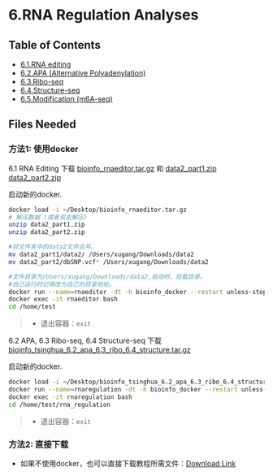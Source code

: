 # 6.RNA Regulation Analyses

## Table of Contents

* [6.1.RNA editing](rna_editing.md)
* [6.2.APA \(Alternative Polyadenylation\)](apa.md)
* [6.3.Ribo-seq](ribo_seq.md)
* [6.4.Structure-seq](structure_seq.md)
* [6.5.Modification \(m6A-seq\)](6.5.modification-m6a-seq.md)

## Files Needed

### 方法1: 使用docker

6.1 RNA Editing
下载 [bioinfo_rnaeditor.tar.gz](https://lulab2.gitbook.io/teaching/appendix/appendix-iv.-teaching#teaching-docker) 和 [data2_part1.zip data2_part2.zip](https://lulab2.gitbook.io/teaching/appendix/appendix-iv.-teaching#teaching-docker)

启动新的docker.

```bash
docker load -i ~/Desktop/bioinfo_rnaeditor.tar.gz
# 解压数据 (或者双击解压)
unzip data2_part1.zip
unzip data2_part2.zip

#将文件夹中的data2文件合并。
mv data2_part1/data2/ /Users/xugang/Downloads/data2
mv data2_part2/dbSNP.vcf* /Users/xugang/Downloads/data2

#文件目录为/Users/xugang/Downloads/data2,启动时，挂载目录。
#自己运行时记得改为自己的目录地址。
docker run --name=rnaeditor -dt -h bioinfo_docker --restart unless-stopped -v /Users/xugang/Downloads/data2:/data2 gangxu/rnaeditor:1.5
docker exec -it rnaeditor bash
cd /home/test
```
> *  退出容器：`exit`

6.2 APA, 6.3 Ribo-seq, 6.4 Structure-seq
下载 [bioinfo_tsinghua_6.2_apa_6.3_ribo_6.4_structure.tar.gz](https://lulab2.gitbook.io/teaching/appendix/appendix-iv.-teaching#teaching-docker)

启动新的docker.

```bash
docker load -i ~/Desktop/bioinfo_tsinghua_6.2_apa_6.3_ribo_6.4_structure.tar.gz
docker run --name=rnaregulation -dt -h bioinfo_docker --restart unless-stopped -v ~/Desktop/bioinfo_tsinghua_share:/home/test/share gangxu/bioinfo_tsinghua_6.2_apa_6.3_ribo_6.4_structure:latest
docker exec -it rnaregulation bash
cd /home/test/rna_regulation
```
> *  退出容器：`exit`

### 方法2: 直接下载

* 如果不使用docker，也可以直接下载教程所需文件：[Download Link](https://github.com/lulab/teaching_book/tree/master/files/PART_III/)

